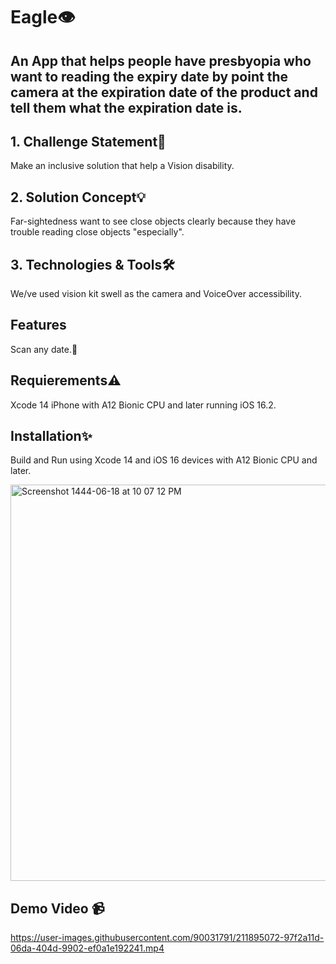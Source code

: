 # Eagle👁
##  An App that helps people have presbyopia who want to reading the expiry date by point the camera at the expiration date of the product and tell them what the expiration date is.




## 1. Challenge Statement🎯
Make an inclusive solution that help a Vision disability.
## 2. Solution Concept💡
Far-sightedness want to see close objects clearly because they have trouble reading close objects "especially".
## 3. Technologies & Tools🛠️
We/ve used vision kit swell as the camera and VoiceOver accessibility.

## Features
Scan any date.📆



## Requierements⚠️
Xcode 14
iPhone with A12 Bionic CPU and later running iOS 16.2.

## Installation✨
Build and Run using Xcode 14 and iOS 16 devices with A12 Bionic CPU and later.


<img width="634" alt="Screenshot 1444-06-18 at 10 07 12 PM" src="https://user-images.githubusercontent.com/90031791/211896019-ea0d4eb8-6482-4e19-a8e9-e23701616e6d.png">



## Demo Video 📹


https://user-images.githubusercontent.com/90031791/211895072-97f2a11d-06da-404d-9902-ef0a1e192241.mp4

